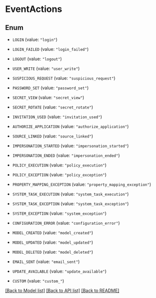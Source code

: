# EventActions

## Enum


* `LOGIN` (value: `"login"`)

* `LOGIN_FAILED` (value: `"login_failed"`)

* `LOGOUT` (value: `"logout"`)

* `USER_WRITE` (value: `"user_write"`)

* `SUSPICIOUS_REQUEST` (value: `"suspicious_request"`)

* `PASSWORD_SET` (value: `"password_set"`)

* `SECRET_VIEW` (value: `"secret_view"`)

* `SECRET_ROTATE` (value: `"secret_rotate"`)

* `INVITATION_USED` (value: `"invitation_used"`)

* `AUTHORIZE_APPLICATION` (value: `"authorize_application"`)

* `SOURCE_LINKED` (value: `"source_linked"`)

* `IMPERSONATION_STARTED` (value: `"impersonation_started"`)

* `IMPERSONATION_ENDED` (value: `"impersonation_ended"`)

* `POLICY_EXECUTION` (value: `"policy_execution"`)

* `POLICY_EXCEPTION` (value: `"policy_exception"`)

* `PROPERTY_MAPPING_EXCEPTION` (value: `"property_mapping_exception"`)

* `SYSTEM_TASK_EXECUTION` (value: `"system_task_execution"`)

* `SYSTEM_TASK_EXCEPTION` (value: `"system_task_exception"`)

* `SYSTEM_EXCEPTION` (value: `"system_exception"`)

* `CONFIGURATION_ERROR` (value: `"configuration_error"`)

* `MODEL_CREATED` (value: `"model_created"`)

* `MODEL_UPDATED` (value: `"model_updated"`)

* `MODEL_DELETED` (value: `"model_deleted"`)

* `EMAIL_SENT` (value: `"email_sent"`)

* `UPDATE_AVAILABLE` (value: `"update_available"`)

* `CUSTOM` (value: `"custom_"`)


[[Back to Model list]](../README.md#documentation-for-models) [[Back to API list]](../README.md#documentation-for-api-endpoints) [[Back to README]](../README.md)


